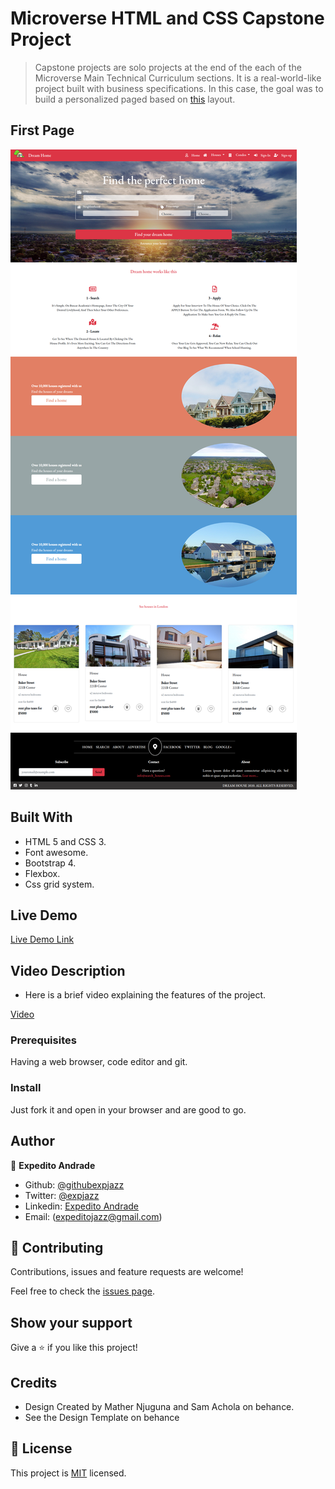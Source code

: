 # Microverse HTML and CSS Capstone Project

> Capstone projects are solo projects at the end of the each of the Microverse Main Technical Curriculum sections. It is a real-world-like project built with business specifications. In this case, the goal was to build a personalized paged based on [this](https://www.behance.net/gallery/25563385/PatashuleKE) layout.

## First Page

![screenshot](./images/screenshot.png)

## Built With

- HTML 5 and CSS 3.
- Font awesome.
- Bootstrap 4.
- Flexbox.
- Css grid system.

## Live Demo

[Live Demo Link](https://rawcdn.githack.com/expjazz/capstone-project/2bfa9c3a832e26f197e476b2a1bf69058f6c0ba5/index.html)

## Video Description

- Here is a brief video explaining the features of the project.

[Video](https://www.loom.com/share/b7e76743e7e74e339bd414b1b2f12414)

### Prerequisites

Having a web browser, code editor and git.

### Install

Just fork it and open in your browser and are good to go.

## Author

👤 **Expedito Andrade**

- Github: [@githubexpjazz](https://github.com/expjazz)
- Twitter: [@expjazz](https://twitter.com/expeditoandrade13)
- Linkedin: [Expedito Andrade](https://www.linkedin.com/in/expedito-andrade-3645151a4/)
- Email: (expeditojazz@gmail.com)

## 🤝 Contributing

Contributions, issues and feature requests are welcome!

Feel free to check the [issues page](issues/).

## Show your support

Give a ⭐️ if you like this project!

## Credits

- Design Created by Mather Njuguna and Sam Achola on behance.
- See the Design Template on behance

## 📝 License

This project is [MIT](./LICENSE) licensed.
